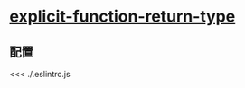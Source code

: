 # [explicit-function-return-type](https://typescript-eslint.io/rules/explicit-function-return-type)

## 配置

<<< ./.eslintrc.js

